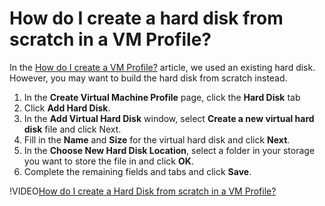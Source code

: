 # How do I create a hard disk from scratch in a VM Profile?

In the [How do I create a VM Profile?](how-do-i-create-a-vm-profile.md) article, we used an existing hard disk. However, you may want to build the hard disk from scratch instead.

1. In the **Create Virtual Machine Profile** page, click the **Hard Disk** tab 
1. Click **Add Hard Disk**. 
1. In the **Add Virtual Hard Disk** window, select **Create a new virtual hard disk** file and click Next. 
1. Fill in the **Name** and **Size** for the virtual hard disk and click **Next**. 
1. In the **Choose New Hard Disk Location**, select a folder in your storage you want to store the file in and click **OK**. 
1. Complete the remaining fields and tabs and click **Save**.

!VIDEO[How do I create a Hard Disk from scratch in a VM Profile?](https://www.youtube.com/watch?v=DREsij3T_Ys)